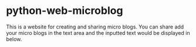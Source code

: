 # python-web-microblog

This is a website for creating and sharing micro blogs. You can share add your micro blogs in the text area and the inputted text would be displayed in below.
